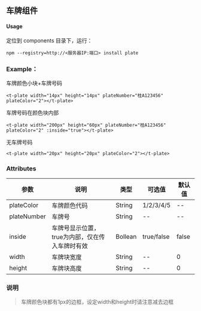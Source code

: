 ## 车牌组件
#### Usage
定位到 components 目录下，运行：
```
npm --registry=http://<服务器IP:端口> install plate
```
### Example：
车牌颜色小块+车牌号码
```
<t-plate width="14px" height="14px" plateNumber="桂A123456" plateColor="2"></t-plate>

```
车牌号码在颜色块内部
```
<t-plate width="200px" height="60px" plateNumber="桂A123456" plateColor="2" :inside="true"></t-plate>

```
无车牌号码
```
<t-plate width="20px" height="20px" plateColor="2"></t-plate>

```

### Attributes

| 参数 | 说明       | 类型    | 可选值     | 默认值 |
|------|------------|---------|------------|--------|
| plateColor | 车牌颜色代码 | String  | 1/2/3/4/5         | --     |
| plateNumber | 车牌号 | String | -- | --  |
| inside | 车牌号显示位置，true为内部，仅在传入车牌时有效 | Bollean | true/false | false  |
| width | 车牌块宽度 | String | -- | 0  |
| height | 车牌块高度 | String | -- | 0  |

### 说明

> 车牌颜色块都有1px的边框，设定width和height时请注意减去边框

